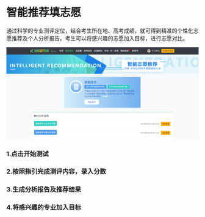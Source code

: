 # 智能推荐填志愿

通过科学的专业测评定位，结合考生所在地、高考成绩，就可得到精准的个性化志愿推荐及个人分析报告。考生可以将感兴趣的志愿加入目标，进行志愿对比。

![](../.gitbook/assets/08.png)

### 1.点击开始测试

### 2.按照指引完成测评内容，录入分数

### 3.生成分析报告及推荐结果

### 4.将感兴趣的专业加入目标



